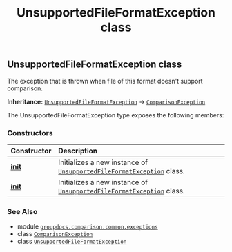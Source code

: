 ﻿---
title: UnsupportedFileFormatException class
second_title: GroupDocs.Comparison for Python via .NET API References
description: 
type: docs
url: /python-net/groupdocs.comparison.common.exceptions/unsupportedfileformatexception/
is_root: false
weight: 60
---

## UnsupportedFileFormatException class

The exception that is thrown when file of this format doesn't support comparison.



**Inheritance:** [`UnsupportedFileFormatException`](/comparison/python-net/groupdocs.comparison.common.exceptions/unsupportedfileformatexception) → 
[`ComparisonException`](/comparison/python-net/groupdocs.comparison.common.exceptions/comparisonexception)



The UnsupportedFileFormatException type exposes the following members:

### Constructors
| Constructor | Description |
| :- | :- |
| [__init__](/comparison/python-net/groupdocs.comparison.common.exceptions/unsupportedfileformatexception/__init__/#) | Initializes a new instance of [`UnsupportedFileFormatException`](/comparison/python-net/groupdocs.comparison.common.exceptions/unsupportedfileformatexception) class. |
| [__init__](/comparison/python-net/groupdocs.comparison.common.exceptions/unsupportedfileformatexception/__init__/#str) | Initializes a new instance of [`UnsupportedFileFormatException`](/comparison/python-net/groupdocs.comparison.common.exceptions/unsupportedfileformatexception) class. |



### See Also
* module [`groupdocs.comparison.common.exceptions`](..)
* class [`ComparisonException`](/comparison/python-net/groupdocs.comparison.common.exceptions/comparisonexception)
* class [`UnsupportedFileFormatException`](/comparison/python-net/groupdocs.comparison.common.exceptions/unsupportedfileformatexception)
